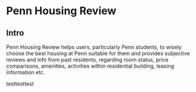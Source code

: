 # Penn Housing Review

## Intro
Penn Housing Review helps users, particularly Penn students, to wisely choose the best housing at Penn suitable for them and provides subjective reviews and info from past residents, regarding room status, price comparisons, amenities, activities within residential building, leasing information etc.


testtesttest
